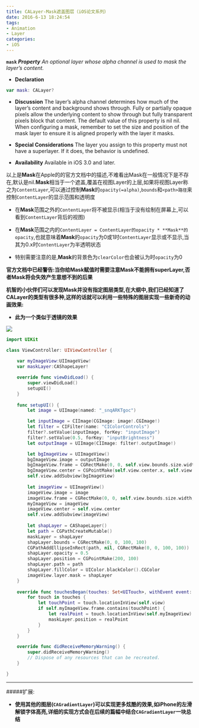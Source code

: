```yaml
---
title: CALayer-Mask遮盖图层（iOS论文系列）
date: 2016-6-13 18:24:54
tags:
- Animation
- Layer
categories:
- iOS
---
```


**`mask` *Property***
*An optional layer whose alpha channel is used to mask the layer’s content.*
* **Declaration**

```swift
var mask: CALayer?
```

* **Discussion**
The layer’s alpha channel determines how much of the layer’s content and background shows through. Fully or partially opaque pixels allow the underlying content to show through but fully transparent pixels block that content.
The default value of this property is nil nil. When configuring a mask, remember to set the size and position of the mask layer to ensure it is aligned properly with the layer it masks.

* **Special Considerations**
The layer you assign to this property must not have a superlayer. If it does, the behavior is undefined.

* **Availability**
Available in iOS 3.0 and later.

以上是**Mask**在Apple的的官方文档中的描述,不难看出Mask在一般情况下是不存在,默认是nil.**Mask**相当于一个遮盖,覆盖在视图Layer的上层,如果将视图Layer称之为`ContentLayer`,可以通过控制**Mask**的`opacity(=alpha)`,`bounds`和`<path>路径`来控制`ContentLayer`的显示范围和透明度 
* 在**Mask**范围之外的`ContentLayer`将不被显示(相当于没有绘制在屏幕上,可以看到`ContentLayer`背后的视图)

* 在**Mask**范围之内的`ContentLayer = ContentLayer的opacity * **Mask**的opacity`,也就意味着**Mask**的`opacity`为0或1时`ContentLayer`显示或不显示,当其为0.x时`ContentLayer`为半透明状态

* 特别需要注意的是,**Mask**的背景色为`clearColor`也会被认为时`opacity`为0
 
**官方文档中已经警告:当你给Mask赋值时需要注意Mask不能拥有superLayer,否者Mask将会失效产生意想不到的后果**

**机智的小伙伴们可以发现Mask并没有指定图层类型,在大纲中,我们已经知道了CALayer的类型有很多种,这样的话就可以利用一些特殊的图层实现一些新奇的动画效果:**

* **此为一个类似于透镜的效果**

![](https://ssbun-lot.oss-cn-beijing.aliyuncs.com/img/20200119161428.gif)

```swift
import UIKit

class ViewController: UIViewController {
    
    var myImageView:UIImageView!
    var maskLayer:CAShapeLayer!

    override func viewDidLoad() {
        super.viewDidLoad()
        setupUI()
    }
    
    func setupUI() {
        let image = UIImage(named: "_snqARKTgoc")

        let inputImage = CIImage(CGImage: image!.CGImage!)
        let filter = CIFilter(name: "CIColorControls")
        filter?.setValue(inputImage, forKey: "inputImage")
        filter?.setValue(0.5, forKey: "inputBrightness")
        let outputImage = UIImage(CIImage: filter!.outputImage!)

        let bgImageView = UIImageView()
        bgImageView.image = outputImage
        bgImageView.frame = CGRectMake(0, 0, self.view.bounds.size.width, self.view.bounds.size.width * (image!.size.height/image!.size.width));
        bgImageView.center = CGPointMake(self.view.center.x, self.view.center.y - 1)
        self.view.addSubview(bgImageView)
        
        let imageView = UIImageView()
        imageView.image = image
        imageView.frame = CGRectMake(0, 0, self.view.bounds.size.width, self.view.bounds.size.width * (image!.size.height/image!.size.width));
        myImageView = imageView
        imageView.center = self.view.center
        self.view.addSubview(imageView)
        
        let shapLayer = CAShapeLayer()
        let path = CGPathCreateMutable()
        maskLayer = shapLayer
        shapLayer.bounds = CGRectMake(0, 0, 100, 100)
        CGPathAddEllipseInRect(path, nil, CGRectMake(0, 0, 100, 100))
        shapLayer.opacity = 0.5
        shapLayer.position = CGPointMake(200, 100)
        shapLayer.path = path
        shapLayer.fillColor = UIColor.blackColor().CGColor
        imageView.layer.mask = shapLayer
    }
    
    override func touchesBegan(touches: Set<UITouch>, withEvent event: UIEvent?) {
        for touch in touches {
            let touchPoint = touch.locationInView(self.view)
            if self.myImageView.frame.contains(touchPoint) {
                let realPoint = touch.locationInView(self.myImageView)
                maskLayer.position = realPoint
            }
        }
    }

    override func didReceiveMemoryWarning() {
        super.didReceiveMemoryWarning()
        // Dispose of any resources that can be recreated.
    }

}
```
----
#####扩展:
* **使用其他的图层(`CAGradientLayer`)可以实现更多炫酷的效果,如iPhone的左滑解锁字体高亮,详细的实现方式会在后续的篇幅中结合`CAGradientLayer`一块总结**
